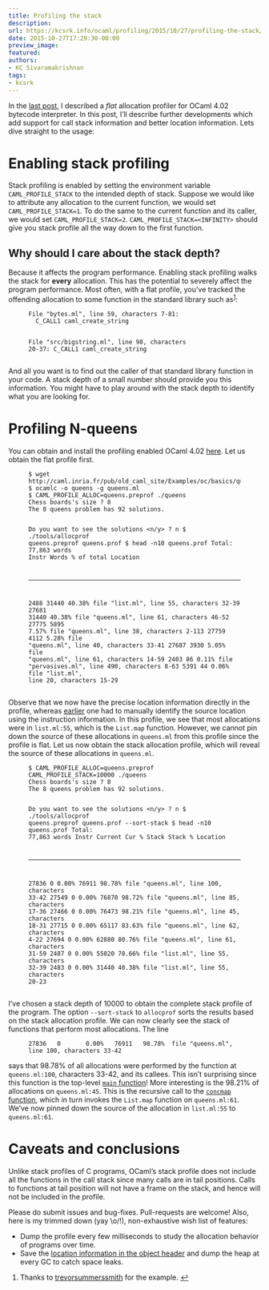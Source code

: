 ```yaml
---
title: Profiling the stack
description:
url: https://kcsrk.info/ocaml/profiling/2015/10/27/profiling-the-stack/
date: 2015-10-27T17:29:30-00:00
preview_image:
featured:
authors:
- KC Sivaramakrishnan
tags:
- kcsrk
---
```


<p>In the <a href="http://kcsrk.info/ocaml/profiling/2015/09/23/bytecode-allocation-profiler/">last
post</a>,
I described a <em>flat</em> allocation profiler for OCaml 4.02 bytecode interpreter.
In this post, I&rsquo;ll describe further developments which add support for call
stack information and better location information. Lets dive straight to the
usage:</p>



<h1>Enabling stack profiling</h1>

<p>Stack profiling is enabled by setting the environment variable
<code class="language-plaintext highlighter-rouge">CAML_PROFILE_STACK</code> to the intended depth of stack. Suppose we would like to
attribute any allocation to the current function, we would set
<code class="language-plaintext highlighter-rouge">CAML_PROFILE_STACK=1</code>. To do the same to the current function and its caller,
we would set <code class="language-plaintext highlighter-rouge">CAML_PROFILE_STACK=2</code>. <code class="language-plaintext highlighter-rouge">CAML_PROFILE_STACK=&lt;INFINITY&gt;</code> should
give you stack profile all the way down to the first function.</p>

<h2>Why should I care about the stack depth?</h2>

<p>Because it affects the program performance. Enabling stack profiling walks the
stack for <strong>every</strong> allocation. This has the potential to severely affect the
program performance. Most often, with a flat profile, you&rsquo;ve tracked the
offending allocation to some function in the standard library such as<sup role="doc-noteref"><a href="https://kcsrk.info/atom-ocaml.xml#fn:1" class="footnote" rel="footnote">1</a></sup>:</p>

<figure class="highlight"><pre><code class="language-bash" data-lang="bash">File <span class="s2">&quot;bytes.ml&quot;</span>, line 59, characters 7-81:
  C_CALL1 caml_create_string

File <span class="s2">&quot;src/bigstring.ml&quot;</span>, line 98, characters 20-37:
  C_CALL1 caml_create_string</code></pre></figure>

<p>And all you want is to find out the caller of that standard library function in
your code. A stack depth of a small number should provide you this information.
You might have to play around with the stack depth to identify what you are
looking for.</p>

<h1>Profiling N-queens</h1>

<p>You can obtain and install the profiling enabled OCaml 4.02
<a href="http://kcsrk.info/ocaml/profiling/2015/09/23/bytecode-allocation-profiler/#instructions">here</a>.
Let us obtain the flat profile first.</p>

<figure class="highlight"><pre><code class="language-bash" data-lang="bash"><span class="nv">$ </span>wget http://caml.inria.fr/pub/old_caml_site/Examples/oc/basics/queens.ml
<span class="nv">$ </span>ocamlc <span class="nt">-o</span> queens <span class="nt">-g</span> queens.ml
<span class="nv">$ CAML_PROFILE_ALLOC</span><span class="o">=</span>queens.preprof ./queens
Chess boards<span class="s1">'s size ? 8
The 8 queens problem has 92 solutions.

Do you want to see the solutions &lt;n/y&gt; ? n
$ ./tools/allocprof queens.preprof queens.prof
$ head -n10 queens.prof
Total: 77,863 words
Instr   Words   % of total      Location
-----   -----   ----------      --------
2488    31440   40.38%          file &quot;list.ml&quot;, line 55, characters 32-39
27681   31440   40.38%          file &quot;queens.ml&quot;, line 61, characters 46-52
27775   5895    7.57%           file &quot;queens.ml&quot;, line 38, characters 2-113
27759   4112    5.28%           file &quot;queens.ml&quot;, line 40, characters 33-41
27687   3930    5.05%           file &quot;queens.ml&quot;, line 61, characters 14-59
2403    86      0.11%           file &quot;pervasives.ml&quot;, line 490, characters 8-63
5391    44      0.06%           file &quot;list.ml&quot;, line 20, characters 15-29</span></code></pre></figure>

<p>Observe that we now have the precise location information directly in the
profile, whereas
<a href="http://kcsrk.info/ocaml/profiling/2015/09/23/bytecode-allocation-profiler">earlier</a>
one had to manually identify the source location using the instruction
information. In this profile, we see that most allocations were in
<code class="language-plaintext highlighter-rouge">list.ml:55</code>, which is the <code class="language-plaintext highlighter-rouge">List.map</code> function. However, we cannot pin down the
source of these allocations in <code class="language-plaintext highlighter-rouge">queens.ml</code> from this profile since the profile
is flat. Let us now obtain the stack allocation profile, which will reveal the
source of these allocations in <code class="language-plaintext highlighter-rouge">queens.ml</code>.</p>

<figure class="highlight"><pre><code class="language-bash" data-lang="bash"><span class="nv">$ CAML_PROFILE_ALLOC</span><span class="o">=</span>queens.preprof <span class="nv">CAML_PROFILE_STACK</span><span class="o">=</span>10000 ./queens
Chess boards<span class="s1">'s size ? 8
The 8 queens problem has 92 solutions.

Do you want to see the solutions &lt;n/y&gt; ? n
$ ./tools/allocprof queens.preprof queens.prof --sort-stack
$ head -n10 queens.prof
Total: 77,863 words
Instr   Current Cur %   Stack   Stack % Location
-----   ------- -----   -----   ------- --------
27836   0       0.00%   76911   98.78%  file &quot;queens.ml&quot;, line 100, characters 33-42
27549   0       0.00%   76870   98.72%  file &quot;queens.ml&quot;, line 85, characters 17-36
27466   0       0.00%   76473   98.21%  file &quot;queens.ml&quot;, line 45, characters 18-31
27715   0       0.00%   65117   83.63%  file &quot;queens.ml&quot;, line 62, characters 4-22
27694   0       0.00%   62880   80.76%  file &quot;queens.ml&quot;, line 61, characters 31-59
2487    0       0.00%   55020   70.66%  file &quot;list.ml&quot;, line 55, characters 32-39
2483    0       0.00%   31440   40.38%  file &quot;list.ml&quot;, line 55, characters 20-23</span></code></pre></figure>

<p>I&rsquo;ve chosen a stack depth of 10000 to obtain the complete stack profile of the
program. The option <code class="language-plaintext highlighter-rouge">--sort-stack</code> to <code class="language-plaintext highlighter-rouge">allocprof</code> sorts the results based on
the stack allocation profile. We can now clearly see the stack of functions
that perform most allocations. The line</p>

<figure class="highlight"><pre><code class="language-bash" data-lang="bash">27836   0       0.00%   76911   98.78%  file <span class="s2">&quot;queens.ml&quot;</span>, line 100, characters 33-42</code></pre></figure>

<p>says that 98.78% of all allocations were performed by the function at
<code class="language-plaintext highlighter-rouge">queens.ml:100</code>, characters 33-42, and its callees. This isn&rsquo;t surprising since
this function is the top-level <a href="https://github.com/kayceesrk/code-snippets/blob/master/queens.ml#L100"><code class="language-plaintext highlighter-rouge">main</code>
function</a>!
More interesting is the 98.21% of allocations on <code class="language-plaintext highlighter-rouge">queens.ml:45</code>. This is the
recursive call to the <a href="https://github.com/kayceesrk/code-snippets/blob/master/queens.ml#L43"><code class="language-plaintext highlighter-rouge">concmap</code>
function</a>,
which in turn invokes the <code class="language-plaintext highlighter-rouge">List.map</code> function on <code class="language-plaintext highlighter-rouge">queens.ml:61</code>. We&rsquo;ve now
pinned down the source of the allocation in <code class="language-plaintext highlighter-rouge">list.ml:55</code> to <code class="language-plaintext highlighter-rouge">queens.ml:61</code>.</p>

<h1>Caveats and conclusions</h1>

<p>Unlike stack profiles of C programs, OCaml&rsquo;s stack profile does not include all
the functions in the call stack since many calls are in tail positions. Calls
to functions at tail position will not have a frame on the stack, and hence
will not be included in the profile.</p>

<p>Please do submit issues and bug-fixes. Pull-requests are welcome! Also, here is
my trimmed down (yay \o/!), non-exhaustive wish list of features:</p>

<ul>
  <li>Dump the profile every few milliseconds to study the allocation behavior of
programs over time.</li>
  <li>Save the <a href="https://ocaml.org/meetings/ocaml/2013/proposals/profiling-memory.pdf">location information in the object
header</a>
and dump the heap at every GC to catch space leaks.</li>
</ul>

<div class="footnotes" role="doc-endnotes">
  <ol>
    <li role="doc-endnote">
      <p>Thanks to <a href="https://github.com/trevorsummerssmith">trevorsummerssmith</a> for the example.&nbsp;<a href="https://kcsrk.info/atom-ocaml.xml#fnref:1" class="reversefootnote" role="doc-backlink">&#8617;</a></p>
    </li>
  </ol>
</div>

